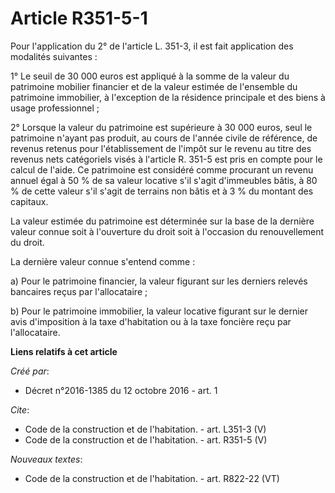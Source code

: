 # Article R351-5-1

Pour l'application du 2° de l'article L. 351-3, il est fait application des modalités suivantes : 

1° Le seuil de 30 000 euros est appliqué à la somme de la valeur du patrimoine mobilier financier et de la valeur estimée de
l'ensemble du patrimoine immobilier, à l'exception de la résidence principale et des biens à usage professionnel ; 

2° Lorsque la valeur du patrimoine est supérieure à 30 000 euros, seul le patrimoine n'ayant pas produit, au cours de l'année
civile de référence, de revenus retenus pour l'établissement de l'impôt sur le revenu au titre des revenus nets catégoriels
visés à l'article R. 351-5 est pris en compte pour le calcul de l'aide. Ce patrimoine est considéré comme procurant un revenu
annuel égal à 50 % de sa valeur locative s'il s'agit d'immeubles bâtis, à 80 % de cette valeur s'il s'agit de terrains non
bâtis et à 3 % du montant des capitaux. 

La valeur estimée du patrimoine est déterminée sur la base de la dernière valeur connue soit à l'ouverture du droit soit à
l'occasion du renouvellement du droit. 

La dernière valeur connue s'entend comme : 

a) Pour le patrimoine financier, la valeur figurant sur les derniers relevés bancaires reçus par l'allocataire ; 

b) Pour le patrimoine immobilier, la valeur locative figurant sur le dernier avis d'imposition à la taxe d'habitation ou à la
taxe foncière reçu par l'allocataire.

**Liens relatifs à cet article**

_Créé par_:

  - Décret n°2016-1385 du 12 octobre 2016 - art. 1

_Cite_:

  - Code de la construction et de l'habitation. - art. L351-3 (V)
  - Code de la construction et de l'habitation. - art. R351-5 (V)

_Nouveaux textes_:

  - Code de la construction et de l'habitation. - art. R822-22 (VT)
